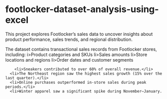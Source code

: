 # footlocker-dataset-analysis-using-excel
This project explores Footlocker’s sales data to uncover insights about product performance, sales trends, and regional distribution.

The dataset contains transactional sales records from Footlocker stores, including:
        i>Product categories and SKUs</li>
        li>Sales amounts</li>
        li>Store locations and regions</li>
        li>Order dates and customer segments

        <li>Sneakers contributed to over 60% of overall revenue.</li>
      <li>The Northeast region saw the highest sales growth (15% over the last quarter).</li>
      <li>Online purchases outperformed in-store sales during peak periods.</li>
      <li>Winter apparel saw a significant spike during November–January.
